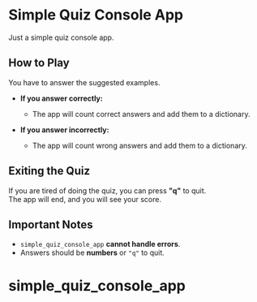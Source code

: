 # Simple Quiz Console App

Just a simple quiz console app.

## How to Play

You have to answer the suggested examples.

- **If you answer correctly:**  
  - The app will count correct answers and add them to a dictionary.

- **If you answer incorrectly:**  
  - The app will count wrong answers and add them to a dictionary.

## Exiting the Quiz

If you are tired of doing the quiz, you can press **"q"** to quit.  
The app will end, and you will see your score.

## Important Notes

- `simple_quiz_console_app` **cannot handle errors**.  
- Answers should be **numbers** or `"q"` to quit.


# simple_quiz_console_app

